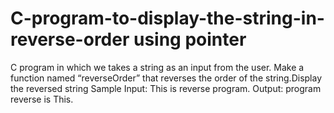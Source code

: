 # C-program-to-display-the-string-in-reverse-order using pointer
C program in which we takes a string as an input from the user. Make a function named “reverseOrder” that reverses the order of the string.Display the reversed string
Sample Input: This is reverse program.
Output: program reverse is This.
